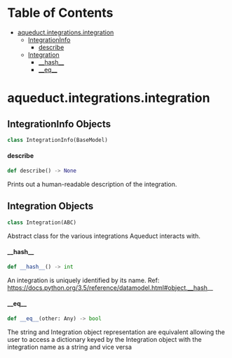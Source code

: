 # Table of Contents

* [aqueduct.integrations.integration](#aqueduct.integrations.integration)
  * [IntegrationInfo](#aqueduct.integrations.integration.IntegrationInfo)
    * [describe](#aqueduct.integrations.integration.IntegrationInfo.describe)
  * [Integration](#aqueduct.integrations.integration.Integration)
    * [\_\_hash\_\_](#aqueduct.integrations.integration.Integration.__hash__)
    * [\_\_eq\_\_](#aqueduct.integrations.integration.Integration.__eq__)

<a id="aqueduct.integrations.integration"></a>

# aqueduct.integrations.integration

<a id="aqueduct.integrations.integration.IntegrationInfo"></a>

## IntegrationInfo Objects

```python
class IntegrationInfo(BaseModel)
```

<a id="aqueduct.integrations.integration.IntegrationInfo.describe"></a>

#### describe

```python
def describe() -> None
```

Prints out a human-readable description of the integration.

<a id="aqueduct.integrations.integration.Integration"></a>

## Integration Objects

```python
class Integration(ABC)
```

Abstract class for the various integrations Aqueduct interacts with.

<a id="aqueduct.integrations.integration.Integration.__hash__"></a>

#### \_\_hash\_\_

```python
def __hash__() -> int
```

An integration is uniquely identified by its name.
Ref: https://docs.python.org/3.5/reference/datamodel.html#object.__hash__

<a id="aqueduct.integrations.integration.Integration.__eq__"></a>

#### \_\_eq\_\_

```python
def __eq__(other: Any) -> bool
```

The string and Integration object representation are equivalent allowing
the user to access a dictionary keyed by the Integration object with the
integration name as a string and vice versa

